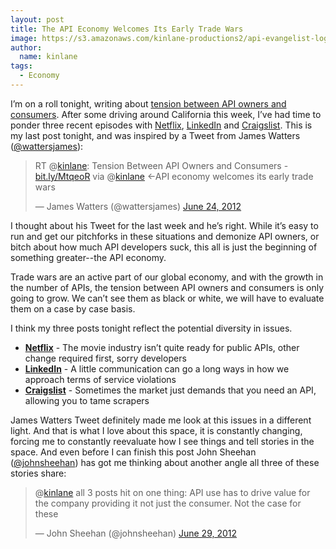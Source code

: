 ```yaml
---
layout: post
title: The API Economy Welcomes Its Early Trade Wars
image: https://s3.amazonaws.com/kinlane-productions2/api-evangelist-logos/api-evangelist-butterfly-vertical.png
author:
  name: kinlane
tags:
  - Economy
---
```

I’m on a roll tonight, writing about [tension between API owners and consumers](/2012/06/24/tension-between-api-owners-and-consumers/ "tension between API owners and develoeprs"). After some driving around California this week, I’ve had time to ponder three recent episodes with [Netflix](http://apivoice.com/2012/06/28/putting-the-changes-to-the-netflix-public-api-in-perspective/ "Netflix"), [LinkedIn](http://apivoice.com/2012/06/28/lack-of-linkedin-communication-about-pealk-leaves-us-thinking-the-worst/ "LinkedIn") and [Craigslist](http://apivoice.com/2012/06/28/cmon-craiglist-launch-an-api-already/ "Craigslist"). This is my last post tonight, and was inspired by a Tweet from James Watters ([@wattersjames](https://twitter.com/#!/wattersjames)):

> RT @[kinlane](https://twitter.com/kinlane): Tension Between API Owners and Consumers - [bit.ly/MtqeoR](http://t.co/x7kA3JM3 "http://bit.ly/MtqeoR") via @[kinlane](https://twitter.com/kinlane) <-API economy welcomes its early trade wars
> 
> — James Watters (@wattersjames) [June 24, 2012](https://twitter.com/wattersjames/status/216987037574762496)

I thought about his Tweet for the last week and he’s right. While it’s easy to run and get our pitchforks in these situations and demonize API owners, or bitch about how much API developers suck, this all is just the beginning of something greater--the API economy.

Trade wars are an active part of our global economy, and with the growth in the number of APIs, the tension between API owners and consumers is only going to grow. We can’t see them as black or white, we will have to evaluate them on a case by case basis.

I think my three posts tonight reflect the potential diversity in issues.

*   **[Netflix](http://apivoice.com/2012/06/28/putting-the-changes-to-the-netflix-public-api-in-perspective/ "Netflix")** - The movie industry isn’t quite ready for public APIs, other change required first, sorry developers
*   **[LinkedIn](http://apivoice.com/2012/06/28/lack-of-linkedin-communication-about-pealk-leaves-us-thinking-the-worst/ "LinkedIn")** - A little communication can go a long ways in how we approach terms of service violations
*   **[Craigslist](http://apivoice.com/2012/06/28/cmon-craiglist-launch-an-api-already/ "Craigslist")** - Sometimes the market just demands that you need an API, allowing you to tame scrapers

James Watters Tweet definitely made me look at this issues in a different light. And that is what I love about this space, it is constantly changing, forcing me to constantly reevaluate how I see things and tell stories in the space. And even before I can finish this post John Sheehan ([@johnsheehan](https://twitter.com/#!/johnsheehan)) has got me thinking about another angle all three of these stories share:

> @[kinlane](https://twitter.com/kinlane) all 3 posts hit on one thing: API use has to drive value for the company providing it not just the consumer. Not the case for these
> 
> — John Sheehan (@johnsheehan) [June 29, 2012](https://twitter.com/johnsheehan/status/218603451985297409)